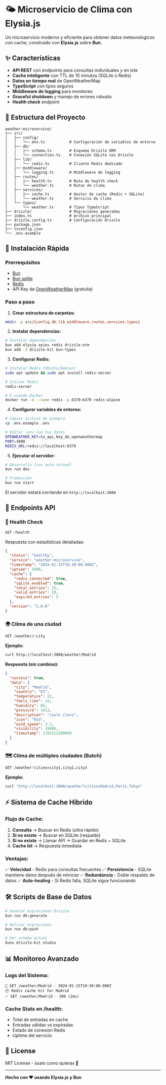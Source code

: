 # 🌤️ Microservicio de Clima con Elysia.js

Un microservicio moderno y eficiente para obtener datos meteorológicos con cache, construido con **Elysia.js** sobre **Bun**.

## ✨ Características

- **API REST** con endpoints para consultas individuales y en lote
- **Cache inteligente** con TTL de 10 minutos (SQLite o Redis)
- **Datos en tiempo real** de OpenWeatherMap
- **TypeScript** con tipos seguros
- **Middleware de logging** para monitoreo
- **Graceful shutdown** y manejo de errores robusto
- **Health check** endpoint

## 📁 Estructura del Proyecto

```
weather-microservice/
├── src/
│   ├── config/
│   │   └── env.ts           # Configuración de variables de entorno
│   ├── db/
│   │   ├── schema.ts        # Esquema Drizzle ORM
│   │   └── connection.ts    # Conexión SQLite con Drizzle
│   ├── lib/
│   │   └── redis.ts         # Cliente Redis dedicado
│   ├── middleware/
│   │   └── logging.ts       # Middleware de logging
│   ├── routes/
│   │   ├── health.ts        # Ruta de health check
│   │   └── weather.ts       # Rutas de clima
│   ├── services/
│   │   ├── cache.ts         # Gestor de cache (Redis + SQLite)
│   │   └── weather.ts       # Servicio de clima
│   └── types/
│       └── weather.ts       # Tipos TypeScript
├── drizzle/                 # Migraciones generadas
├── index.ts                 # Archivo principal
├── drizzle.config.ts        # Configuración Drizzle
├── package.json
├── tsconfig.json
└── .env.example
```

## 🚀 Instalación Rápida

### Prerrequisitos

- [Bun](https://bun.sh)
- [Bun sqlite](https://bun.com/docs/api/sqlite)
- [Redis](https://redis.io)
- API Key de [OpenWeatherMap](https://openweathermap.org/api) (gratuita)

### Paso a paso

1. **Crear estructura de carpetas:**

```bash
mkdir -p src/{config,db,lib,middleware,routes,services,types}
```

2. **Instalar dependencias:**

```bash
# Instalar dependencias
bun add elysia axios redis drizzle-orm
bun add -d drizzle-kit bun-types
```

3. **Configurar Redis:**

```bash
# Instalar Redis (Ubuntu/Debian)
sudo apt update && sudo apt install redis-server

# Iniciar Redis
redis-server

# O usando Docker
docker run -d --name redis -p 6379:6379 redis:alpine
```

4. **Configurar variables de entorno:**

```bash
# Copiar archivo de ejemplo
cp .env.example .env

# Editar .env con tus datos
OPENWEATHER_KEY=tu_api_key_de_openweathermap
PORT=3000
REDIS_URL=redis://localhost:6379
```

5. **Ejecutar el servidor:**

```bash
# Desarrollo (con auto-reload)
bun run dev

# Producción
bun run start
```

El servidor estará corriendo en `http://localhost:3000`

## 📡 Endpoints API

### 🏥 Health Check

```bash
GET /health
```

Respuesta con estadísticas detalladas:

```json
{
  "status": "healthy",
  "service": "weather-microservice",
  "timestamp": "2024-01-15T10:30:00.000Z",
  "uptime": 3600,
  "cache": {
    "redis_connected": true,
    "sqlite_enabled": true,
    "total_entries": 25,
    "valid_entries": 20,
    "expired_entries": 5
  },
  "version": "2.0.0"
}
```

### 🌍 Clima de una ciudad

```bash
GET /weather/:city
```

**Ejemplo:**

```bash
curl http://localhost:3000/weather/Madrid
```

**Respuesta (sin cambios):**

```json
{
  "success": true,
  "data": {
    "city": "Madrid",
    "country": "ES",
    "temperature": 22,
    "feels_like": 24,
    "humidity": 65,
    "pressure": 1013,
    "description": "cielo claro",
    "icon": "01d",
    "wind_speed": 3.2,
    "visibility": 10000,
    "timestamp": 1705312200000
  }
}
```

### 🗺️ Clima de múltiples ciudades (Batch)

```bash
GET /weather?cities=city1,city2,city3
```

**Ejemplo:**

```bash
curl "http://localhost:3000/weather?cities=Madrid,Paris,Tokyo"
```

## ⚡ Sistema de Cache Híbrido

### **Flujo de Cache:**

1. **Consulta** → Buscar en Redis (ultra rápido)
2. **Si no existe** → Buscar en SQLite (respaldo)
3. **Si no existe** → Llamar API → Guardar en Redis + SQLite
4. **Cache hit** → Respuesta inmediata

### **Ventajas:**

✅ **Velocidad** - Redis para consultas frecuentes
✅ **Persistencia** - SQLite mantiene datos después de reiniciar
✅ **Redundancia** - Doble respaldo de datos
✅ **Auto-healing** - Si Redis falla, SQLite sigue funcionando

## 🛠️ Scripts de Base de Datos

```bash
# Generar migraciones Drizzle
bun run db:generate

# Aplicar migraciones
bun run db:push

# Ver schema actual
bunx drizzle-kit studio
```

## 📊 Monitoreo Avanzado

### **Logs del Sistema:**

```
🚀 GET /weather/Madrid - 2024-01-15T10:30:00.000Z
📦 Redis cache hit for Madrid
✅ GET /weather/Madrid - 200 (2ms)
```

### **Cache Stats en /health:**

- Total de entradas en cache
- Entradas válidas vs expiradas
- Estado de conexión Redis
- Uptime del servicio

## 📄 License

MIT License - úsalo como quieras 🎉

---

**Hecho con ❤️ usando Elysia.js y Bun**
